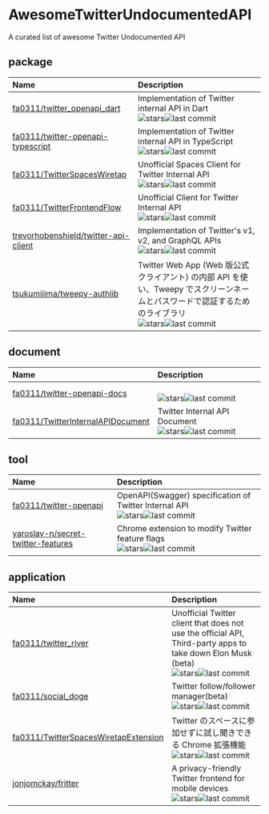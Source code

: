 # AwesomeTwitterUndocumentedAPI
A curated list of awesome Twitter Undocumented API
## package
| Name                                                                                            | Description                                                                                                                                                                                                                                           |
|:------------------------------------------------------------------------------------------------|:------------------------------------------------------------------------------------------------------------------------------------------------------------------------------------------------------------------------------------------------------|
| [fa0311/twitter_openapi_dart](https://github.com/fa0311/twitter_openapi_dart)                   | Implementation of Twitter internal API in Dart<br>![stars](https://img.shields.io/github/stars/fa0311/twitter_openapi_dart)![last commit](https://img.shields.io/github/commit-activity/m/fa0311/twitter_openapi_dart)                                |
| [fa0311/twitter-openapi-typescript](https://github.com/fa0311/twitter-openapi-typescript)       | Implementation of Twitter internal API in TypeScript<br>![stars](https://img.shields.io/github/stars/fa0311/twitter-openapi-typescript)![last commit](https://img.shields.io/github/commit-activity/m/fa0311/twitter-openapi-typescript)              |
| [fa0311/TwitterSpacesWiretap](https://github.com/fa0311/TwitterSpacesWiretap)                   | Unofficial Spaces Client for Twitter Internal API<br>![stars](https://img.shields.io/github/stars/fa0311/TwitterSpacesWiretap)![last commit](https://img.shields.io/github/commit-activity/m/fa0311/TwitterSpacesWiretap)                             |
| [fa0311/TwitterFrontendFlow](https://github.com/fa0311/TwitterFrontendFlow)                     | Unofficial Client for Twitter Internal API<br>![stars](https://img.shields.io/github/stars/fa0311/TwitterFrontendFlow)![last commit](https://img.shields.io/github/commit-activity/m/fa0311/TwitterFrontendFlow)                                      |
| [trevorhobenshield/twitter-api-client](https://github.com/trevorhobenshield/twitter-api-client) | Implementation of Twitter's v1, v2, and GraphQL APIs<br>![stars](https://img.shields.io/github/stars/trevorhobenshield/twitter-api-client)![last commit](https://img.shields.io/github/commit-activity/m/trevorhobenshield/twitter-api-client)        |
| [tsukumijima/tweepy-authlib](https://github.com/tsukumijima/tweepy-authlib)                     | Twitter Web App (Web 版公式クライアント) の内部 API を使い、Tweepy でスクリーンネームとパスワードで認証するためのライブラリ<br>![stars](https://img.shields.io/github/stars/tsukumijima/tweepy-authlib)![last commit](https://img.shields.io/github/commit-activity/m/tsukumijima/tweepy-authlib) |
## document
| Name                                                                                      | Description                                                                                                                                                                                                       |
|:------------------------------------------------------------------------------------------|:------------------------------------------------------------------------------------------------------------------------------------------------------------------------------------------------------------------|
| [fa0311/twitter-openapi-docs](https://github.com/fa0311/twitter-openapi-docs)             | <br>![stars](https://img.shields.io/github/stars/fa0311/twitter-openapi-docs)![last commit](https://img.shields.io/github/commit-activity/m/fa0311/twitter-openapi-docs)                                          |
| [fa0311/TwitterInternalAPIDocument](https://github.com/fa0311/TwitterInternalAPIDocument) | Twitter Internal API Document<br>![stars](https://img.shields.io/github/stars/fa0311/TwitterInternalAPIDocument)![last commit](https://img.shields.io/github/commit-activity/m/fa0311/TwitterInternalAPIDocument) |
## tool
| Name                                                                                        | Description                                                                                                                                                                                                                            |
|:--------------------------------------------------------------------------------------------|:---------------------------------------------------------------------------------------------------------------------------------------------------------------------------------------------------------------------------------------|
| [fa0311/twitter-openapi](https://github.com/fa0311/twitter-openapi)                         | OpenAPI(Swagger) specification of Twitter Internal API<br>![stars](https://img.shields.io/github/stars/fa0311/twitter-openapi)![last commit](https://img.shields.io/github/commit-activity/m/fa0311/twitter-openapi)                   |
| [yaroslav-n/secret-twitter-features](https://github.com/yaroslav-n/secret-twitter-features) | Chrome extension to modify Twitter feature flags<br>![stars](https://img.shields.io/github/stars/yaroslav-n/secret-twitter-features)![last commit](https://img.shields.io/github/commit-activity/m/yaroslav-n/secret-twitter-features) |
## application
| Name                                                                                            | Description                                                                                                                                                                                                                                                            |
|:------------------------------------------------------------------------------------------------|:-----------------------------------------------------------------------------------------------------------------------------------------------------------------------------------------------------------------------------------------------------------------------|
| [fa0311/twitter_river](https://github.com/fa0311/twitter_river)                                 | Unofficial Twitter client that does not use the official API, Third-party apps to take down Elon Musk (beta)<br>![stars](https://img.shields.io/github/stars/fa0311/twitter_river)![last commit](https://img.shields.io/github/commit-activity/m/fa0311/twitter_river) |
| [fa0311/social_doge](https://github.com/fa0311/social_doge)                                     | Twitter follow/follower manager(beta)<br>![stars](https://img.shields.io/github/stars/fa0311/social_doge)![last commit](https://img.shields.io/github/commit-activity/m/fa0311/social_doge)                                                                            |
| [fa0311/TwitterSpacesWiretapExtension](https://github.com/fa0311/TwitterSpacesWiretapExtension) | Twitter のスペースに参加せずに試し聞きできる Chrome 拡張機能<br>![stars](https://img.shields.io/github/stars/fa0311/TwitterSpacesWiretapExtension)![last commit](https://img.shields.io/github/commit-activity/m/fa0311/TwitterSpacesWiretapExtension)                                       |
| [jonjomckay/fritter](https://github.com/jonjomckay/fritter)                                     | A privacy-friendly Twitter frontend for mobile devices<br>![stars](https://img.shields.io/github/stars/jonjomckay/fritter)![last commit](https://img.shields.io/github/commit-activity/m/jonjomckay/fritter)                                                           |
